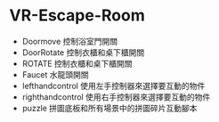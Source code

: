 # VR-Escape-Room
- Doormove 控制浴室門開關
- DoorRotate 控制衣櫃和桌下櫃開關
- ROTATE 控制衣櫃和桌下櫃開關
- Faucet 水龍頭開關
- lefthandcontrol 使用左手控制器來選擇要互動的物件
- righthandcontrol 使用右手控制器來選擇要互動的物件
- puzzle 拼圖底板和所有場景中的拼圖碎片互動腳本
